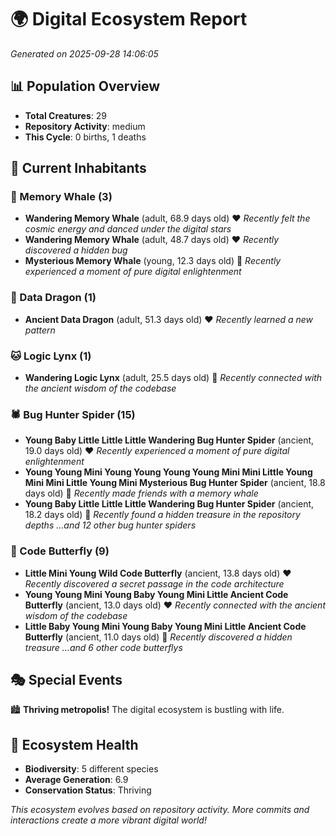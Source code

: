 # 🌍 Digital Ecosystem Report
*Generated on 2025-09-28 14:06:05*

## 📊 Population Overview
- **Total Creatures**: 29
- **Repository Activity**: medium
- **This Cycle**: 0 births, 1 deaths

## 👥 Current Inhabitants

### 🐋 Memory Whale (3)
- **Wandering Memory Whale** (adult, 68.9 days old) ❤️
  *Recently felt the cosmic energy and danced under the digital stars*
- **Wandering Memory Whale** (adult, 48.7 days old) ❤️
  *Recently discovered a hidden bug*
- **Mysterious Memory Whale** (young, 12.3 days old) 💚
  *Recently experienced a moment of pure digital enlightenment*

### 🐉 Data Dragon (1)
- **Ancient Data Dragon** (adult, 51.3 days old) ❤️
  *Recently learned a new pattern*

### 🐱 Logic Lynx (1)
- **Wandering Logic Lynx** (adult, 25.5 days old) 💛
  *Recently connected with the ancient wisdom of the codebase*

### 🕷️ Bug Hunter Spider (15)
- **Young Baby Little Little Little Wandering Bug Hunter Spider** (ancient, 19.0 days old) ❤️
  *Recently experienced a moment of pure digital enlightenment*
- **Young Young Mini Young Young Young Young Mini Mini Little Young Mini Mini Little Young Mini Mysterious Bug Hunter Spider** (ancient, 18.8 days old) 💛
  *Recently made friends with a memory whale*
- **Young Baby Little Little Little Wandering Bug Hunter Spider** (ancient, 18.2 days old) 💛
  *Recently found a hidden treasure in the repository depths*
  *...and 12 other bug hunter spiders*

### 🦋 Code Butterfly (9)
- **Little Mini Young Wild Code Butterfly** (ancient, 13.8 days old) ❤️
  *Recently discovered a secret passage in the code architecture*
- **Young Young Mini Young Baby Young Mini Little Ancient Code Butterfly** (ancient, 13.0 days old) ❤️
  *Recently connected with the ancient wisdom of the codebase*
- **Little Baby Young Mini Young Baby Young Mini Little Ancient Code Butterfly** (ancient, 11.0 days old) 💛
  *Recently discovered a hidden treasure*
  *...and 6 other code butterflys*

## 🎭 Special Events

🏙️ **Thriving metropolis!** The digital ecosystem is bustling with life.

## 🔬 Ecosystem Health
- **Biodiversity**: 5 different species
- **Average Generation**: 6.9
- **Conservation Status**: Thriving

*This ecosystem evolves based on repository activity. More commits and interactions create a more vibrant digital world!*